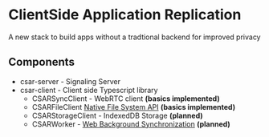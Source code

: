 # **C**lient**S**ide **A**pplication **R**eplication

A new stack to build apps without a tradtional backend for improved privacy

## Components

* csar-server - Signaling Server
* csar-client - Client side Typescript library
  * CSARSyncClient - WebRTC client **(basics implemented)**
  * CSARFileClient [Native File System API](https://wicg.github.io/native-file-system/) **(basics implemented)**
  * CSARStorageClient - IndexedDB Storage **(planned)**
  * CSARWorker - [Web Background Synchronization](https://wicg.github.io/background-sync/spec/) **(planned)**
